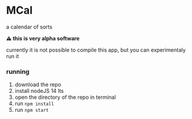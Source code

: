 # MCal
a calendar of sorts

**:warning: this is very alpha software**

currently it is not possible to compile this app, but you can experimentaly run it

### running
1. download the repo
2. install nodeJS 14 lts
3. open the directory of the repo in terminal
4. run `npm install`
5. run `npm start`
